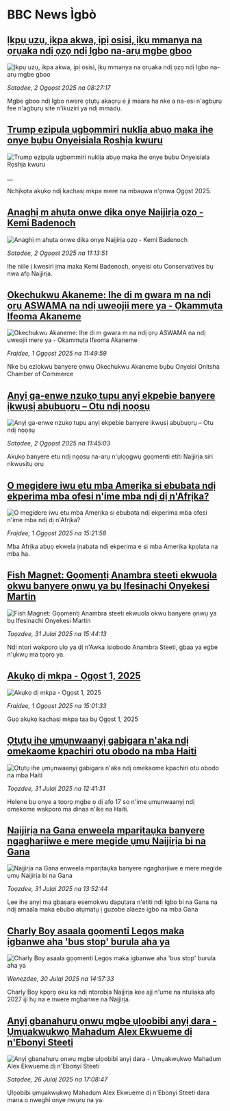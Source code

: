 # BBC News Ìgbò## [Ịkpụ ụzụ, ịkpa akwa, ịpị osisi, ịkụ mmanya na ọrụaka ndị ọzọ ndị Igbo na-arụ mgbe gboo](https://www.bbc.com/igbo/articles/cly3jljem7qo?at_medium=RSS&at_campaign=rss?at_campaign=githubrss)![Ịkpụ ụzụ, ịkpa akwa, ịpị osisi, ịkụ mmanya na ọrụaka ndị ọzọ ndị Igbo na-arụ mgbe gboo](https://ichef.bbci.co.uk/ace/ws/240/cpsprodpb/6974/live/965ccf30-6f10-11f0-8dbd-f3d32ebd3327.jpg)_Satọdee, 2 Ọgọọst 2025 na 08:27:17_Mgbe gboo ndị Igbo nwere ọtụtụ akaọrụ e ji maara ha nke a na-esi n'agbụrụ fee n'agbụrụ site n'ikuziri ya ndị mmadụ.## [Trump ezipụla ụgbọmmiri nuklịa abụọ maka ihe onye bụbu Onyeisiala Rọshịa kwuru](https://www.bbc.co.uk/igbo/live/c207w29dn0gt?at_medium=RSS&at_campaign=rss?at_campaign=githubrss)![Trump ezipụla ụgbọmmiri nuklịa abụọ maka ihe onye bụbu Onyeisiala Rọshịa kwuru](https://ichef.bbci.co.uk/ace/standard/240/cpsprodpb/b08b/live/e2041be0-6fb1-11f0-8dbd-f3d32ebd3327.jpg)__Nchịkọta akụkọ ndị kachasị mkpa mere na mbaụwa n'ọnwa Ọgọst 2025.## [Anaghị m ahụta onwe dịka onye Naịjirịa ọzọ - Kemi Badenoch](https://www.bbc.com/igbo/articles/crlndnekrk0o?at_medium=RSS&at_campaign=rss?at_campaign=githubrss)![Anaghị m ahụta onwe dịka onye Naịjirịa ọzọ - Kemi Badenoch](https://ichef.bbci.co.uk/ace/ws/240/cpsprodpb/c53c/live/09e99750-6f91-11f0-8d8d-0b5ce2e05bd0.jpg)_Satọdee, 2 Ọgọọst 2025 na 11:13:51_Ihe niile ị kwesiri ịma maka Kemi Badenoch, onyeisi otu Conservatives bụ nwa afọ Naịjirịa.## [Okechukwu Akaneme: Ihe di m gwara m na ndị ọrụ ASWAMA na ndị uweojii mere ya - Ọkammụta Ifeoma Akaneme](https://www.bbc.com/igbo/articles/c5y0ny2jwjjo?at_medium=RSS&at_campaign=rss?at_campaign=githubrss)![Okechukwu Akaneme: Ihe di m gwara m na ndị ọrụ ASWAMA na ndị uweojii mere ya - Ọkammụta Ifeoma Akaneme](https://ichef.bbci.co.uk/ace/ws/240/cpsprodpb/a086/live/31e27230-66f5-11f0-8dbd-f3d32ebd3327.jpg)_Fraịdee, 1 Ọgọọst 2025 na 11:49:59_Nke bụ eziokwu banyere ọnwụ Okechukwu Akaneme bụbu Onyeisi Onitsha Chamber of Commerce## [Anyị ga-enwe nzukọ tupu anyị ekpebie banyere ịkwụsị abụbuọrụ – Otu ndị nọọsụ](https://www.bbc.com/igbo/articles/c754lxp24lno?at_medium=RSS&at_campaign=rss?at_campaign=githubrss)![Anyị ga-enwe nzukọ tupu anyị ekpebie banyere ịkwụsị abụbuọrụ – Otu ndị nọọsụ](https://ichef.bbci.co.uk/ace/ws/240/cpsprodpb/8f7b/live/3bc79940-6f0d-11f0-9a81-5585e1b387d0.jpg)_Satọdee, 2 Ọgọọst 2025 na 11:45:03_Akụkọ banyere etu ndị nọọsụ na-arụ n'ụlọọgwụ gọọmenti etiti Naịjirịa siri nkwụsịtụ ọrụ## [O megidere iwu etu mba Amerịka si ebubata ndị ekperima mba ofesi n'ime mba ndị dị n'Afrịka?](https://www.bbc.com/igbo/articles/c707egdrvqro?at_medium=RSS&at_campaign=rss?at_campaign=githubrss)![O megidere iwu etu mba Amerịka si ebubata ndị ekperima mba ofesi n'ime mba ndị dị n'Afrịka?](https://ichef.bbci.co.uk/ace/ws/240/cpsprodpb/69e8/live/01fafe70-694d-11f0-b771-49b10cce2af8.jpg)_Fraịdee, 1 Ọgọọst 2025 na 15:21:58_Mba Afrịka abụọ ekwela ịnabata ndị ekperima e si mba Amerịka kpọlata na mba ha.## [Fish Magnet: Gọọmentị Anambra steeti ekwuola okwu banyere ọnwụ ya bụ Ifesinachi Onyekesi Martin ](https://www.bbc.com/igbo/articles/cqlerp1ee2lo?at_medium=RSS&at_campaign=rss?at_campaign=githubrss)![Fish Magnet: Gọọmentị Anambra steeti ekwuola okwu banyere ọnwụ ya bụ Ifesinachi Onyekesi Martin ](https://ichef.bbci.co.uk/ace/ws/240/cpsprodpb/f41a/live/5a1b9340-6e24-11f0-af20-030418be2ca5.jpg)_Tọọzdee, 31 Julaị 2025 na 15:44:13_Ndị ntori wakporo ụlọ ya dị n'Awka isiobodo Anambra Steeti, gbaa ya egbe n'ụkwụ ma tọọrọ ya.## [Akụkọ dị mkpa - Ọgọst 1, 2025](https://www.bbc.com/igbo/articles/c5yk0k4y23qo?at_medium=RSS&at_campaign=rss?at_campaign=githubrss)![Akụkọ dị mkpa - Ọgọst 1, 2025](https://ichef.bbci.co.uk/ace/ws/240/cpsprodpb/f1a0/live/52df1610-60be-11f0-a40e-a1af2950b220.jpg)_Fraịdee, 1 Ọgọọst 2025 na 15:01:33_Gụọ akụkọ kachasị mkpa taa bụ Ọgọst 1, 2025## [Ọtụtụ ihe ụmụnwaanyị gabigara n'aka ndị omekaome kpachiri otu obodo na mba Haiti](https://www.bbc.com/igbo/articles/cp37np4913yo?at_medium=RSS&at_campaign=rss?at_campaign=githubrss)![Ọtụtụ ihe ụmụnwaanyị gabigara n'aka ndị omekaome kpachiri otu obodo na mba Haiti](https://ichef.bbci.co.uk/ace/ws/240/cpsprodpb/172c/live/97cbded0-67d9-11f0-af20-030418be2ca5.jpg)_Tọọzdee, 31 Julaị 2025 na 12:41:31_Helene bụ onye a tọọrọ mgbe ọ dị afọ 17 so n'ime ụmụnwaanyị ndị omekome wakporo ma dinaa n'ike na Haiti.## [Naịjirịa na Gana enweela mparịtaụka banyere ngagharịiwe e mere megide ụmụ Naịjirịa bi na Gana](https://www.bbc.com/igbo/articles/c0m879r8d7po?at_medium=RSS&at_campaign=rss?at_campaign=githubrss)![Naịjirịa na Gana enweela mparịtaụka banyere ngagharịiwe e mere megide ụmụ Naịjirịa bi na Gana](https://ichef.bbci.co.uk/ace/ws/240/cpsprodpb/79e1/live/49787e00-6e14-11f0-aa33-1bf5e0b3ec8e.jpg)_Tọọzdee, 31 Julaị 2025 na 13:52:44_Lee ihe anyị ma gbasara esemokwu dapụtara n'etiti ndị Igbo bi na Gana na ndị amaala maka ebubo atụmatụ ị guzobe alaeze igbo na mba Gana## [Charly Boy asaala gọọmenti Legọs maka ịgbanwe aha 'bus stop' burula aha ya   ](https://www.bbc.com/igbo/articles/cn5ew6n2wxxo?at_medium=RSS&at_campaign=rss?at_campaign=githubrss)![Charly Boy asaala gọọmenti Legọs maka ịgbanwe aha 'bus stop' burula aha ya   ](https://ichef.bbci.co.uk/ace/ws/240/cpsprodpb/c1d5/live/11185360-6d55-11f0-af20-030418be2ca5.jpg)_Wenezdee, 30 Julaị 2025 na 14:57:33_Charly Boy kpọrọ oku ka ndị ntorobịa Naịjirịa kee ajị n'ume na ntuliaka afọ 2027 iji hụ na e nwere mgbanwe na Naịjirịa.## [Anyị gbanahụrụ ọnwụ mgbe ụlọobibi anyị dara - Ụmụakwụkwọ Mahadum Alex Ekwueme dị n'Ebonyi Steeti](https://www.bbc.com/igbo/articles/cvgn4n20948o?at_medium=RSS&at_campaign=rss?at_campaign=githubrss)![Anyị gbanahụrụ ọnwụ mgbe ụlọobibi anyị dara - Ụmụakwụkwọ Mahadum Alex Ekwueme dị n'Ebonyi Steeti](https://ichef.bbci.co.uk/ace/ws/240/cpsprodpb/88fe/live/d2fe7220-6a3f-11f0-89ea-4d6f9851f623.jpg)_Satọdee, 26 Julaị 2025 na 17:08:47_Ụlọobibi ụmụakwụkwọ Mahadum Alex Ekwueme dị n'Ebonyi Steeti dara mana o nweghi onye nwụrụ na ya.
